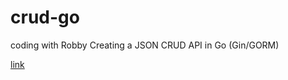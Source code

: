 # crud-go
coding with Robby
Creating a JSON CRUD API in Go (Gin/GORM)

[link](https://www.youtube.com/watch?v=lf_kiH_NPvM&t=147s)
